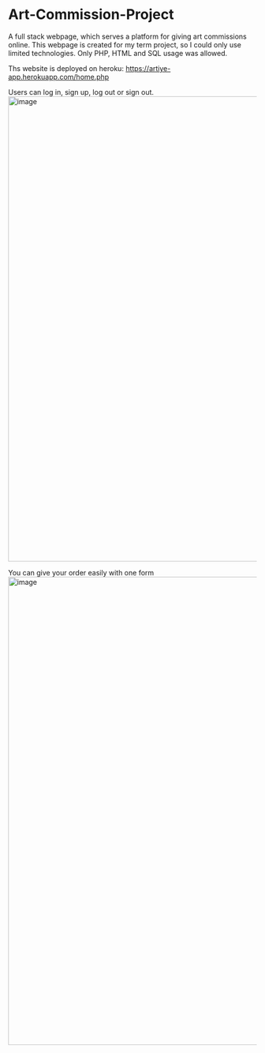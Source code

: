 # Art-Commission-Project
A full stack webpage, which serves a platform for giving art commissions online. 
This webpage is created for my term project, so I could only use limited technologies.
Only PHP, HTML and SQL usage was allowed.

Ths website is deployed on heroku: https://artiye-app.herokuapp.com/home.php

Users can log in, sign up, log out or sign out.
<img width="943" alt="image" src="https://user-images.githubusercontent.com/53452296/155960190-359117d2-6723-427e-87e5-995967bf0104.png">

You can give your order easily with one form
<img width="949" alt="image" src="https://user-images.githubusercontent.com/53452296/155960688-a09279ba-4684-453c-819e-91513eb5b757.png">
